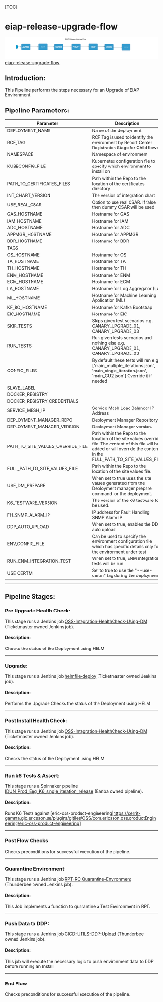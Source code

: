 [TOC]

# eiap-release-upgrade-flow

![eiap_release_upgrade_flow](../diagrams/eiap_release_upgrade_flow.png)
[eiap-release-upgrade-flow](https://spinnaker.rnd.gic.ericsson.se/#/applications/eiap-release-e2e-cicd/executions/configure/59c0789e-51e9-4e5d-9387-53e276cda158)
## Introduction:
This Pipeline performs the steps necessary for an Upgrade of EIAP Environment

## Pipeline Parameters:
| Parameter | Description |
|-----|-----|
| DEPLOYMENT_NAME | Name of the deployment |
| RCF_TAG | RCF Tag is used to identify the environment by Report Center Registration Stage for Child flows |
| NAMESPACE | Namespace of environment |
| KUBECONFIG_FILE | Kubernetes configuration file to specify which environment to install on |
| PATH_TO_CERTIFICATES_FILES | Path within the Repo to the location of the certificates directory |
| INT_CHART_VERSION | The version of integration chart |
| USE_REAL_CSAR | Option to use real CSAR. If false then dummy CSAR will be used |
| GAS_HOSTNAME | Hostname for GAS |
| IAM_HOSTNAME | Hostname for IAM |
| ADC_HOSTNAME | Hostname for ADC |
| APPMGR_HOSTNAME | Hostname for APPMGR |
| BDR_HOSTNAME | Hostname for BDR |
| TAGS |  |
| OS_HOSTNAME | Hostname for OS |
| TA_HOSTNAME | Hostname for TA |
| TH_HOSTNAME | Hostname for TH |
| ENM_HOSTNAME | Hostname for ENM |
| ECM_HOSTNAME | Hostname for ECM |
| LA_HOSTNAME | Hostname for Log Aggregator (LA) |
| ML_HOSTNAME | Hostname for Machine Learning Application (ML) |
| KF_BO_HOSTNAME | Hostname for Kafka Bootstrap |
| EIC_HOSTNAME | Hostname for EIC |
| SKIP_TESTS | Skips given test scenarios e.g. CANARY_UPGRADE_01, CANARY_UPGRADE_03 |
| RUN_TESTS | Run given tests scenarios and nothing else e.g. CANARY_UPGRADE_01, CANARY_UPGRADE_03 |
| CONFIG_FILES | By default these tests will run e.g., ['main_multiple_iterations.json', 'main_single_iteration.json', 'main_CU2.json'] Override it if needed |
| SLAVE_LABEL |  |
| DOCKER_REGISTRY |  |
| DOCKER_REGISTRY_CREDENTIALS |  |
| SERVICE_MESH_IP | Service Mesh Load Balancer IP Address |
| DEPLOYMENT_MANAGER_REPO | Deployment Manager Repository. |
| DEPLOYMENT_MANAGER_VERSION | Deployment Manager version. |
| PATH_TO_SITE_VALUES_OVERRIDE_FILE | Path within the Repo to the location of the site values override file.  The content of this file will be added or will override the content in the FULL_PATH_TO_SITE_VALUES_FILE |
| FULL_PATH_TO_SITE_VALUES_FILE | Path within the Repo to the location of the site values file. |
| USE_DM_PREPARE | When set to true uses the site values generated from the Deployment manager prepare command for the deployment. |
| K6_TESTWARE_VERSION | The version of the K6 testware to be used. |
| FH_SNMP_ALARM_IP | IP address for Fault Handling SNMP Alarm IP |
| DDP_AUTO_UPLOAD | When set to true, enables the DDP auto upload |
| ENV_CONFIG_FILE | Can be used to specify the environment configuration file which has specific details only for the environment under test |
| RUN_ENM_INTEGRATION_TEST | When set to true, ENM integration tests will be run |
| USE_CERTM | Set to true to use the "--use-certm" tag during the deployment |
 * * *

## Pipeline Stages:

### Pre Upgrade Health Check:
This stage runs a Jenkins job [OSS-Integration-HealthCheck-Using-DM](https://fem5s11-eiffel052.eiffel.gic.ericsson.se:8443/jenkins/job/OSS-Integration-HealthCheck-Using-DM) (Ticketmaster owned Jenkins job).

#### Description:
Checks the status of the Deployment using HELM

 * * *
### Upgrade:
This stage runs a Jenkins job [helmfile-deploy](https://fem5s11-eiffel052.eiffel.gic.ericsson.se:8443/jenkins/job/helmfile-deploy) (Ticketmaster owned Jenkins job).

#### Description:
Performs the Upgrade
Checks the status of the Deployment using HELM

 * * *
### Post Install Health Check:
This stage runs a Jenkins job [OSS-Integration-HealthCheck-Using-DM](https://fem5s11-eiffel052.eiffel.gic.ericsson.se:8443/jenkins/job/OSS-Integration-HealthCheck-Using-DM) (Ticketmaster owned Jenkins job).

#### Description:
Checks the status of the Deployment using HELM
 * * *
### Run k6 Tests & Assert:
This stage runs a Spinnaker pipeline [IDUN_Prod_Eng_K6_single_iteration_release](https://spinnaker.rnd.gic.ericsson.se/#/applications/banba/executions/configure/e908f29c-e1ac-4df5-a8e3-0cae7a426efe) (Banba owned pipeline).

#### Description:
Runs K6 Tests against [eric-oss-product-engineering|https://gerrit-gamma.gic.ericsson.se/plugins/gitiles/OSS/com.ericsson.oss.productEngineering/eric-oss-product-engineering]

 * * *
### Post Flow Checks

Checks preconditions for successful execution of the pipeline.
 * * *
### Quarantine Environment:
This stage runs a Jenkins job [RPT-RC_Quarantine-Environment](https://fem5s11-eiffel216.eiffel.gic.ericsson.se:8443/jenkins/job/RPT-RC_Quarantine-Environment) (Thunderbee owned Jenkins job).

#### Description:
This Job implements a function to quarantine a Test Environment in RPT.

 * * *
### Push Data to DDP:
This stage runs a Jenkins job [CICD-UTILS-DDP-Upload](https://fem5s11-eiffel052.eiffel.gic.ericsson.se:8443/jenkins/job/CICD-UTILS-DDP-Upload/) (Thunderbee owned Jenkins job).

#### Description:
This job will execute the necessary logic to push environment data to DDP before running an Install

 * * *
### End Flow

Checks preconditions for successful execution of the pipeline.

